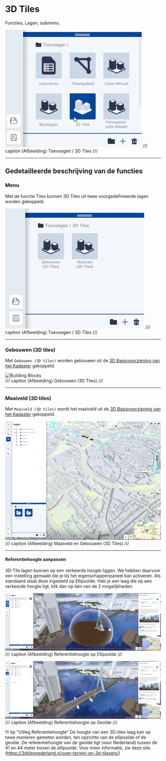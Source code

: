 # 3D Tiles

Functies, Lagen, submenu.  
  
![Building Blocks](../handleiding/imgs/lagen.toevoegen.menu.3d.tiles.png) 
/// caption
(Afbeelding) Toevoegen / 3D Tiles
///

---

## Gedetailleerde beschrijving van de functies

### Menu

Met de functie Tiles kunnen 3D Tiles uit twee voorgedefinieerde lagen worden gekoppeld.  

![Building Blocks](../handleiding/imgs/lagen.toevoegen.3d.tiles.menu.png)
/// caption
(Afbeelding) Toevoegen / 3D Tiles
///

---

### Gebouwen (3D tiles)

Met `Gebouwen (3D tiles)` worden gebouwen uit de 
[3D Basisvoorziening van het Kadaster](https://www.pdok.nl/introductie/-/article/3d-basisvoorziening-1) gekoppeld.  

![Building Blocks](../handleiding/imgs/lagen.toevoegen.3d.tiles.gebouwen.png)  
/// caption
(Afbeelding) Gebouwen (3D Tiles)
///

---

### Maaiveld (3D tiles)

Met `Maaiveld (3D tiles)` wordt het maaiveld uit de 
[3D Basisvoorziening van het Kadaster](https://www.pdok.nl/introductie/-/article/3d-basisvoorziening-1) gekoppeld.

![Building Blocks](../handleiding/imgs/lagen.toevoegen.3d.tiles.maaiveld.png)  
/// caption
(Afbeelding) Maaiveld en Gebouwen (3D Tiles)
///

---

#### Referentiehoogte aanpassen

3D-Tile lagen kunnen op een verkeerde hoogte liggen. We hebben daarvoor een instelling gemaakt die je bij het eigenschappenpaneel kan activeren. Als standaard staat deze ingesteld op Ellipsoïde. Heb je een laag die op een verkeerde hoogte ligt, klik dan op één van de 2 mogelijkheden.
<br>

![Building Blocks](../handleiding/imgs/lagen.toevoegen.3d.tiles.url.ellipsoide.png)  
/// caption
(Afbeelding) Referentiehoogte op Ellipsoïde
///
<br>

![Building Blocks](../handleiding/imgs/lagen.toevoegen.3d.tiles.url.geoide.png)  
/// caption
(Afbeelding) Referentiehoogte op Geoïde
///
<br>

!!! tip "Uitleg Referentiehoogte"
    De hoogte van een 3D-tiles laag kan op twee manieren gemeten worden, ten opzichte van de ellipsoïde of de geoïde. De referentiehoogte van de geoïde ligt (voor Nederland) tussen de 41 en 44 meter boven de ellipsoïde. Voor meer informatie, zie deze site. (https://3dtilesnederland.nl/over-terrein-en-3d-tilesets/) 
    
